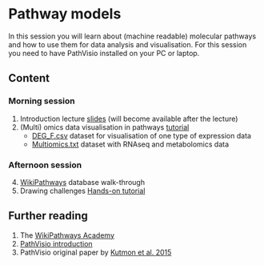 # Pathway models
In this session you will learn about (machine readable) molecular pathways and how to use them for data analysis and visualisation. For this session you need to have PathVisio installed on your PC or laptop. 

## Content
### Morning session
1. Introduction lecture [slides]() (will become available after the lecture)
2. (Multi) omics data visualisation in pathways [tutorial](https://github.com/fehrhart/STREAMLINEworkshop.github.io/blob/main/(Multi)%20omics%20data%20visualisation.docx)
     * [DEG_F.csv](https://github.com/fehrhart/STREAMLINEworkshop.github.io/blob/main/DEG_F.csv) dataset for visualisation of one type of expression data
     * [Multiomics.txt](https://github.com/fehrhart/STREAMLINEworkshop.github.io/blob/main/Multiomics.txt) dataset with RNAseq and metabolomics data

### Afternoon session
4. [WikiPathways](https://www.wikipathways.org/) database walk-through
5. Drawing challenges [Hands-on tutorial](https://github.com/fehrhart/STREAMLINEworkshop.github.io/blob/main/Pathway%20model%20drawing%20challenge.docx)

## Further reading
1. The [WikiPathways Academy](https://academy.wikipathways.org/)
2. [PathVisio introduction](https://pathvisio.org/tutorials/getting-started.html)
3. PathVisio original paper by [Kutmon et al. 2015](https://doi.org/10.1371/journal.pcbi.1004085)
